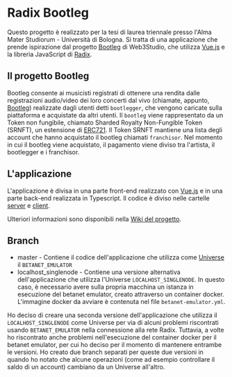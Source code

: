 # Radix Bootleg
Questo progetto è realizzato per la tesi di laurea triennale presso l'Alma Mater Studiorum - Università di Bologna. Si tratta di una applicazione che prende ispirazione dal progetto [Bootleg](https://consensys.net/web3studio/bootleg) di Web3Studio, che utilizza [Vue.js](vuejs.org) e la libreria JavaScript di [Radix](https://www.radixdlt.com/).

## Il progetto Bootleg

Bootleg consente ai musicisti registrati di ottenere una rendita dalle registrazioni audio/video dei loro concerti dal vivo (chiamate, appunto, [Bootleg](https://en.wikipedia.org/wiki/Bootleg_recording)) realizzate dagli utenti detti `bootlegger`, che vengono caricate sulla piattaforma e acquistate da altri utenti. Il `bootleg` viene rappresentato da un Token non fungibile, chiamato Sharded Royalty Non-Fungible Token (SRNFT), un estensione di [ERC721](http://erc721.org/). Il Token SRNFT mantiene una lista degli account che hanno acquistato il bootleg chiamati `franchisor`. Nel momento in cui il bootleg viene acquistato, il pagamento viene diviso tra l'artista, il bootlegger e i franchisor.

## L'applicazione
L'applicazione è divisa in una parte front-end realizzato con [Vue.js](vuejs.org) e in una parte back-end realizzata in Typescript. Il codice è diviso nelle cartelle [server](server) e [client](client).

Ulteriori informazioni sono disponibili nella [Wiki del progetto](https://github.com/enricomors/radix-bootleg/wiki).

## Branch
* master - Contiene il codice dell'applicazione che utilizza come [Universe](https://docs.radixdlt.com/radixdlt-js/guides/get-started#universe) il `BETANET_EMULATOR`
* localhost_singlenode - Contiene una versione alternativa dell'applicazione che utilizza l'Universe `LOCALHOST_SINGLENODE`. In questo caso, è necessario avere sulla propria macchina un istanza in esecuzione del betanet emulator, creato attraverso un container docker. L'immagine docker da avviare è contenuta nel file `betanet-emulator.yml`.

Ho deciso di creare una seconda versione dell'applicazione che utilizza il `LOCALHOST_SINGLENODE` come Universe per via di alcuni problemi riscontrati usando `BETANET_EMULATOR` nella connessione alla rete Radix. Tuttavia, a volte ho riscontrato anche problemi nell'esecuzione del container docker per il betanet emulator, per cui ho deciso per il momento di mantenere entrambe le versioni. Ho creato due branch separati per queste due versioni in quando ho notato che alcune operazioni (come ad esempio controllare il saldo di un account) cambiano da un Universe all'altro.
